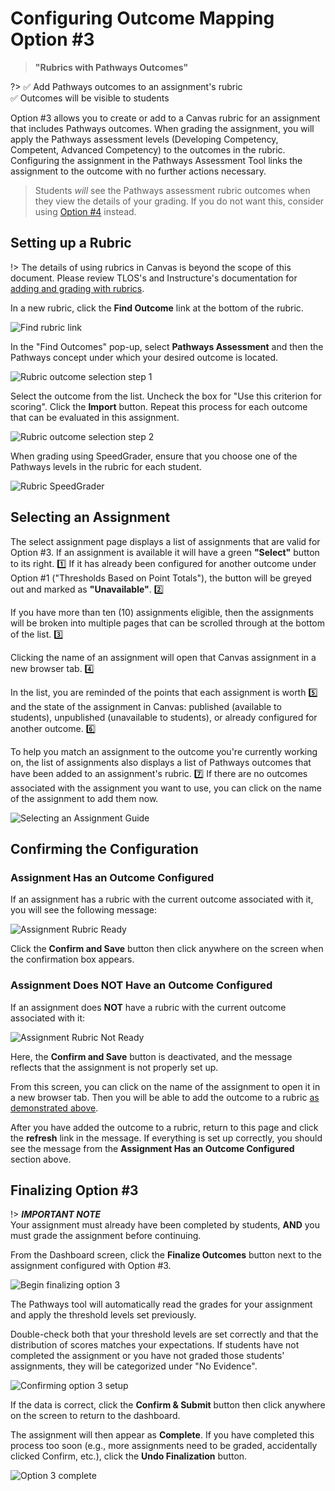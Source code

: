 # Configuring Outcome Mapping Option #3

> **"Rubrics with Pathways Outcomes"**

?> :white_check_mark: Add Pathways outcomes to an assignment's rubric  
:white_check_mark: Outcomes will be visible to students

Option #3 allows you to create or add to a Canvas rubric for an assignment that includes Pathways outcomes.  When grading the assignment, you will apply the Pathways assessment levels (Developing Competency, Competent, Advanced Competency) to the outcomes in the rubric. Configuring the assignment in the Pathways Assessment Tool links the assignment to the outcome with no further actions necessary.

> Students *will* see the Pathways assessment rubric outcomes when they view the details of your grading. If you do not want this, consider using [Option #4](option4.md) instead.

## Setting up a Rubric

!> The details of using rubrics in Canvas is beyond the scope of this document. Please review TLOS's and Instructure's documentation for [adding and grading with rubrics](https://4help.vt.edu/sp?id=kb_article&sys_id=c3f4df0a875fced0dd17426acebb35c7#UseRubrics).

In a new rubric, click the **Find Outcome** link at the bottom of the rubric.

![Find rubric link](/_media/findrubric.png "Find rubric link")

In the "Find Outcomes" pop-up, select **Pathways Assessment** and then the Pathways concept under which your desired outcome is located. 

![Rubric outcome selection step 1](/_media/rubricoutcome1.png "Rubric outcome selection step 1")

Select the outcome from the list.  Uncheck the box for "Use this criterion for scoring".  Click the **Import** button.  Repeat this process for each outcome that can be evaluated in this assignment.

![Rubric outcome selection step 2](/_media/rubricoutcome2.png "Rubric outcome selection step 2")

When grading using SpeedGrader, ensure that you choose one of the Pathways levels in the rubric for each student.

![Rubric SpeedGrader](/_media/rubricspeedgrader.png "Rubric SpeedGrader")

## Selecting an Assignment

The select assignment page displays a list of assignments that are valid for Option #3.  If an assignment is available it will have a green **"Select"** button to its right. :one:  If it has already been configured for another outcome under Option #1 ("Thresholds Based on Point Totals"), the button will be greyed out and marked as **"Unavailable"**. :two:

If you have more than ten (10) assignments eligible, then the assignments will be broken into multiple pages that can be scrolled through at the bottom of the list. :three:

Clicking the name of an assignment will open that Canvas assignment in a new browser tab. :four:

In the list, you are reminded of the points that each assignment is worth :five: and the state of the assignment in Canvas: published (available to students), unpublished (unavailable to students), or already configured for another outcome. :six:

To help you match an assignment to the outcome you're currently working on, the list of assignments also displays a list of Pathways outcomes that have been added to an assignment's rubric. :seven: If there are no outcomes associated with the assignment you want to use, you can click on the name of the assignment to add them now.

![Selecting an Assignment Guide](/_media/selectingassignmentoption3.png "Selecting an Assignment Guide")

## Confirming the Configuration

### Assignment Has an Outcome Configured

If an assignment has a rubric with the current outcome associated with it, you will see the following message:

![Assignment Rubric Ready](/_media/assignmentrubricready.png "Assignment Rubric Ready")

Click the **Confirm and Save** button then click anywhere on the screen when the confirmation box appears.

### Assignment Does NOT Have an Outcome Configured

If an assignment does **NOT** have a rubric with the current outcome associated with it:

![Assignment Rubric Not Ready](/_media/assignmentrubricnotready.png "Assignment Rubric Not Ready")

Here, the **Confirm and Save** button is deactivated, and the message reflects that the assignment is not properly set up.

From this screen, you can click on the name of the assignment to open it in a new browser tab.  Then you will be able to add the outcome to a rubric [as demonstrated above](#setting-up-a-rubric).

After you have added the outcome to a rubric, return to this page and click the **refresh** link in the message. If everything is set up correctly, you should see the message from the **Assignment Has an Outcome Configured** section above.

## Finalizing Option #3

!> ***IMPORTANT NOTE***  
Your assignment must already have been completed by students, **AND** you must grade the assignment before continuing.

From the Dashboard screen, click the **Finalize Outcomes** button next to the assignment configured with Option #3.

![Begin finalizing option 3](/_media/finalizeoption3.png "Begin finalizing option 3")

The Pathways tool will automatically read the grades for your assignment and apply the threshold levels set previously.

Double-check both that your threshold levels are set correctly and that the distribution of scores matches your expectations. If students have not completed the assignment or you have not graded those students' assignments, they will be categorized under "No Evidence".

![Confirming option 3 setup](/_media/confirmoption3.png "Confirming option 3 setup")

If the data is correct, click the **Confirm & Submit** button then click anywhere on the screen to return to the dashboard.

The assignment will then appear as **Complete**.  If you have completed this process too soon (e.g., more assignments need to be graded, accidentally clicked Confirm, etc.), click the **Undo Finalization** button.

![Option 3 complete](/_media/option3complete.png "Option 3 complete")
